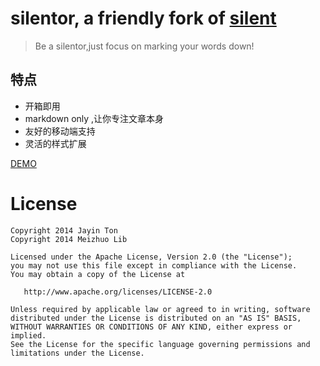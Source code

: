 silentor, a friendly fork of [silent](https://github.com/fritx/silent)
========
>Be a silentor,just focus on marking your words down!

特点
----
* 开箱即用
* markdown only ,让你专注文章本身
* 友好的移动端支持
* 灵活的样式扩展

[DEMO](http://jayin.github.io/silentor/)

License
===
    Copyright 2014 Jayin Ton
    Copyright 2014 Meizhuo Lib

    Licensed under the Apache License, Version 2.0 (the "License");
    you may not use this file except in compliance with the License.
    You may obtain a copy of the License at

       http://www.apache.org/licenses/LICENSE-2.0

    Unless required by applicable law or agreed to in writing, software
    distributed under the License is distributed on an "AS IS" BASIS,
    WITHOUT WARRANTIES OR CONDITIONS OF ANY KIND, either express or implied.
    See the License for the specific language governing permissions and
    limitations under the License.

